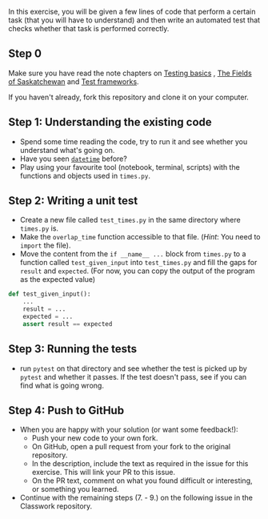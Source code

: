 In this exercise, you will be given a few lines of code that perform a certain task (that you will have to understand)
and then write an automated test that checks whether that task is performed correctly.

## Step 0

Make sure you have read the note chapters
on [Testing basics](https://github-pages.ucl.ac.uk/rsd-engineeringcourse/ch03tests/01testingbasics.html)
, [The Fields of Saskatchewan](https://github-pages.ucl.ac.uk/rsd-engineeringcourse/ch03tests/02SaskatchewanFields.html)
and [Test frameworks](https://github-pages.ucl.ac.uk/rsd-engineeringcourse/ch03tests/03pytest.html).

If you haven't already, fork this repository and clone it on your computer.

## Step 1: Understanding the existing code

- Spend some time reading the code, try to run it and see whether you understand what's going on.
- Have you seen [`datetime`](https://docs.python.org/3.7/library/datetime.html) before?
- Play using your favourite tool (notebook, terminal, scripts) with the functions and objects used in `times.py`.

## Step 2: Writing a unit test

- Create a new file called `test_times.py` in the same directory where `times.py` is.
- Make the `overlap_time` function accessible to that file. (*Hint*: You need to `import` the file).
- Move the content from the `if __name__ ...` block from `times.py` to a function called `test_given_input`
  into `test_times.py`
  and fill the gaps for `result` and `expected`. (For now, you can copy the output of the program as the expected value)

```python
def test_given_input():
    ...
    result = ...
    expected = ...
    assert result == expected
```

## Step 3: Running the tests

- run `pytest` on that directory and see whether the test is picked up by `pytest` and whether it passes. If the test
  doesn't pass, see if you can find what is going wrong.

## Step 4: Push to GitHub

- When you are happy with your solution (or want some feedback!):
    - Push your new code to your own fork.
    - On GitHub, open a pull request from your fork to the original repository.
    - In the description, include the text as required in the issue for this exercise. This will link your PR to this
      issue.
    - On the PR text, comment on what you found difficult or interesting, or something you learned.
- Continue with the remaining steps (7. - 9.) on the following issue in the Classwork repository.
